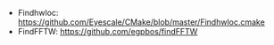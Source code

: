 * Findhwloc: <https://github.com/Eyescale/CMake/blob/master/Findhwloc.cmake>
* FindFFTW: <https://github.com/egpbos/findFFTW>
